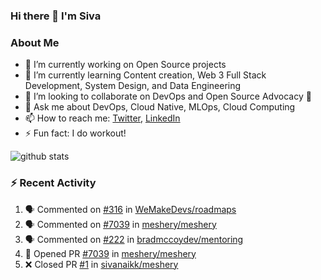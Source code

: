 ### Hi there 👋 I'm Siva

<!--
**sivanaikk/sivanaikk** is a ✨ _special_ ✨ repository because its `README.md` (this file) appears on your GitHub profile.

Here are some ideas to get you started:
-->

### About Me
- 🔭 I’m currently working on Open Source projects
- 🌱 I’m currently learning Content creation, Web 3 Full Stack Development, System Design, and Data Engineering 
- 👯 I’m looking to collaborate on DevOps and Open Source Advocacy 🥑  
- 💬 Ask me about DevOps, Cloud Native, MLOps, Cloud Computing
- 📫 How to reach me: [Twitter](https://twitter.com/sivanaikk), [LinkedIn](https://LinkedIn.com/sivanaik)
- ⚡ Fun fact: I do workout!

![github stats](https://github-readme-stats.vercel.app/api?username=sivanaikk&show_icons=true&theme=transparent)

<!-- ![](https://activity-graph.herokuapp.com/graph?username=sivanaikk&theme=react-dark&hide_border=true) -->
### :zap: Recent Activity

<!--START_SECTION:activity-->
1. 🗣 Commented on [#316](https://github.com/WeMakeDevs/roadmaps/issues/316) in [WeMakeDevs/roadmaps](https://github.com/WeMakeDevs/roadmaps)
2. 🗣 Commented on [#7039](https://github.com/meshery/meshery/issues/7039) in [meshery/meshery](https://github.com/meshery/meshery)
3. 🗣 Commented on [#222](https://github.com/bradmccoydev/mentoring/issues/222) in [bradmccoydev/mentoring](https://github.com/bradmccoydev/mentoring)
4. 💪 Opened PR [#7039](https://github.com/meshery/meshery/pull/7039) in [meshery/meshery](https://github.com/meshery/meshery)
5. ❌ Closed PR [#1](https://github.com/sivanaikk/meshery/pull/1) in [sivanaikk/meshery](https://github.com/sivanaikk/meshery)
<!--END_SECTION:activity-->